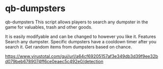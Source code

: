 # qb-dumpsters
qb-dumpsters This script allows players to search any dumpster in the game for valuables, trash and other goods. 

It is easily modifyable and can be changed to however you like it.  Features Search any dumpster. Specific dumpsters have a cooldown timer after you search it. Get random items from dumpsters based on chance.

https://www.virustotal.com/gui/url/a64cf69205157af3e349db3d39f9ee32bd079beb6789074ff6ce0eaec5c492e0/detection
